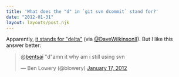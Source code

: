 ```yaml
---
title: 'What does the "d" in `git svn dcommit` stand for?'
date: "2012-01-31"
layout: layouts/post.njk
---
```


Apparently, [it stands for "delta"](http://stackoverflow.com/questions/3722672/what-is-the-origin-of-the-name-dcommit-in-git-svn-dcommit) (via [@DaveWilkinsonII](https://twitter.com/#!/DaveWilkinsonII/status/159383178551885824)). But I like this answer better:

<blockquote class="twitter-tweet"><p>@<a href="https://twitter.com/bentsai">bentsai</a> "d"amn it why am i still using svn</p>— Ben Lowery (@blowery) <a href="https://twitter.com/blowery/status/159382928097415169">January 17, 2012</a></blockquote>
